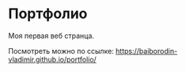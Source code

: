 # Портфолио
Моя первая веб странца.

Посмотреть можно по ссылке: https://baiborodin-vladimir.github.io/portfolio/
